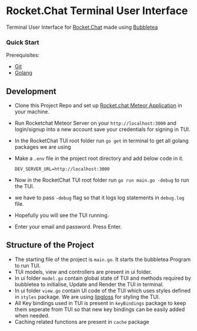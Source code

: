 # Rocket.Chat Terminal User Interface

Terminal User Interface for [Rocket.Chat](https://github.com/RocketChat) made using [Bubbletea](https://github.com/charmbracelet/bubbletea)

### Quick Start

Prerequisites:

- [Git](http://git-scm.com/book/en/v2/Getting-Started-Installing-Git)
- [Golang](https://go.dev/)

## Development
- Clone this Project Repo and set up [Rocket.chat Meteor Application](https://github.com/RocketChat/Rocket.Chat) in your machine.
- Run Rocketchat Meteor Server on your `http://localhost:3000` and login/signup into a new account save your credentials for signing in TUI.
- In the RocketChat TUI root folder run `go get` in terminal to get all golang packages we are using
- Make a `.env` file in the project root directory and add below code in it.

    ```
    DEV_SERVER_URL=http://localhost:3000
    ```
- Now in the RocketChat TUI root folder run `go run main.go -debug` to run the TUI.
- we have to pass `-debug` flag so that it logs log statements in `debug.log` file.
- Hopefully you will see the TUI running.
- Enter your email and password. Press Enter.

## Structure of the Project
- The starting file of the project is `main.go`. It starts the bubbletea Program to run TUI.
- TUI models, view and controllers are present in ui folder.
- In ui folder `model.go` contain global state of TUI and methods required by bubbletea to initialise, Update and Render the TUI in terminal.
- In ui folder `view.go` contain UI code of the TUI which uses styles defined in `styles` package. We are using [lipgloss](https://github.com/charmbracelet/lipgloss) for styling the TUI.
- All Key bindings used in TUI is present in `keyBindings` package to keep them seperate from TUI so that new key bindings can be easily added when needed.
- Caching related functions are present in `cache` package